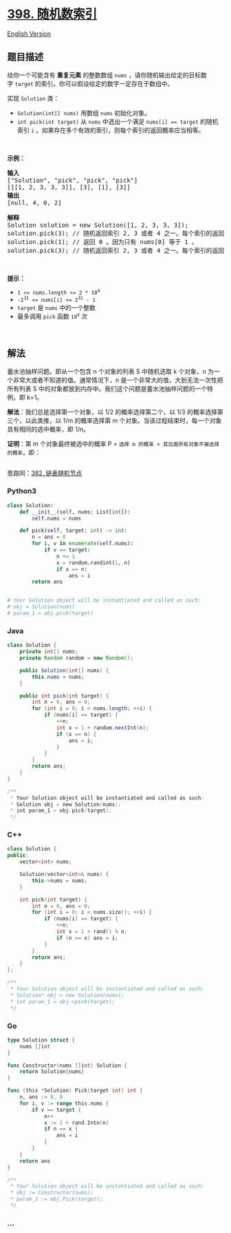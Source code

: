 # [398. 随机数索引](https://leetcode.cn/problems/random-pick-index)

[English Version](/solution/0300-0399/0398.Random%20Pick%20Index/README_EN.md)

## 题目描述

<!-- 这里写题目描述 -->

<p>给你一个可能含有 <strong>重复元素</strong> 的整数数组&nbsp;<code>nums</code> ，请你随机输出给定的目标数字&nbsp;<code>target</code> 的索引。你可以假设给定的数字一定存在于数组中。</p>

<p>实现 <code>Solution</code> 类：</p>

<ul>
	<li><code>Solution(int[] nums)</code> 用数组 <code>nums</code> 初始化对象。</li>
	<li><code>int pick(int target)</code> 从 <code>nums</code> 中选出一个满足 <code>nums[i] == target</code> 的随机索引 <code>i</code> 。如果存在多个有效的索引，则每个索引的返回概率应当相等。</li>
</ul>

<p>&nbsp;</p>

<p><strong>示例：</strong></p>

<pre>
<strong>输入</strong>
["Solution", "pick", "pick", "pick"]
[[[1, 2, 3, 3, 3]], [3], [1], [3]]
<strong>输出</strong>
[null, 4, 0, 2]

<strong>解释</strong>
Solution solution = new Solution([1, 2, 3, 3, 3]);
solution.pick(3); // 随机返回索引 2, 3 或者 4 之一。每个索引的返回概率应该相等。
solution.pick(1); // 返回 0 。因为只有 nums[0] 等于 1 。
solution.pick(3); // 随机返回索引 2, 3 或者 4 之一。每个索引的返回概率应该相等。
</pre>

<p>&nbsp;</p>

<div class="top-view__1vxA">
<div class="original__bRMd">
<div>
<p><strong>提示：</strong></p>

<ul>
	<li><code>1 &lt;= nums.length &lt;= 2 * 10<sup>4</sup></code></li>
	<li><code>-2<sup>31</sup> &lt;= nums[i] &lt;= 2<sup>31</sup> - 1</code></li>
	<li><code>target</code> 是 <code>nums</code> 中的一个整数</li>
	<li>最多调用 <code>pick</code> 函数 <code>10<sup>4</sup></code> 次</li>
</ul>
</div>
</div>
</div>

<div class="fullscreen-btn-layer__2kn7">&nbsp;</div>

## 解法

<!-- 这里可写通用的实现逻辑 -->

蓄水池抽样问题。即从一个包含 n 个对象的列表 S 中随机选取 k 个对象，n 为一个非常大或者不知道的值。通常情况下，n 是一个非常大的值，大到无法一次性把所有列表 S 中的对象都放到内存中。我们这个问题是蓄水池抽样问题的一个特例，即 k=1。

**解法**：我们总是选择第一个对象，以 1/2 的概率选择第二个，以 1/3 的概率选择第三个，以此类推，以 1/m 的概率选择第 m 个对象。当该过程结束时，每一个对象具有相同的选中概率，即 1/n。

**证明**：第 m 个对象最终被选中的概率 P = `选择 m 的概率 × 其后面所有对象不被选择的概率`，即：

<img alt="" src="https://fastly.jsdelivr.net/gh/doocs/leetcode@main/solution/0300-0399/0398.Random%20Pick%20Index/images/demo.gif"/>

思路同：[382. 链表随机节点](/solution/0300-0399/0382.Linked%20List%20Random%20Node/README.md)

<!-- tabs:start -->

### **Python3**

<!-- 这里可写当前语言的特殊实现逻辑 -->

```python
class Solution:
    def __init__(self, nums: List[int]):
        self.nums = nums

    def pick(self, target: int) -> int:
        n = ans = 0
        for i, v in enumerate(self.nums):
            if v == target:
                n += 1
                x = random.randint(1, n)
                if x == n:
                    ans = i
        return ans


# Your Solution object will be instantiated and called as such:
# obj = Solution(nums)
# param_1 = obj.pick(target)
```

### **Java**

<!-- 这里可写当前语言的特殊实现逻辑 -->

```java
class Solution {
    private int[] nums;
    private Random random = new Random();

    public Solution(int[] nums) {
        this.nums = nums;
    }

    public int pick(int target) {
        int n = 0, ans = 0;
        for (int i = 0; i < nums.length; ++i) {
            if (nums[i] == target) {
                ++n;
                int x = 1 + random.nextInt(n);
                if (x == n) {
                    ans = i;
                }
            }
        }
        return ans;
    }
}

/**
 * Your Solution object will be instantiated and called as such:
 * Solution obj = new Solution(nums);
 * int param_1 = obj.pick(target);
 */
```

### **C++**

```cpp
class Solution {
public:
    vector<int> nums;

    Solution(vector<int>& nums) {
        this->nums = nums;
    }

    int pick(int target) {
        int n = 0, ans = 0;
        for (int i = 0; i < nums.size(); ++i) {
            if (nums[i] == target) {
                ++n;
                int x = 1 + rand() % n;
                if (n == x) ans = i;
            }
        }
        return ans;
    }
};

/**
 * Your Solution object will be instantiated and called as such:
 * Solution* obj = new Solution(nums);
 * int param_1 = obj->pick(target);
 */
```

### **Go**

```go
type Solution struct {
	nums []int
}

func Constructor(nums []int) Solution {
	return Solution{nums}
}

func (this *Solution) Pick(target int) int {
	n, ans := 0, 0
	for i, v := range this.nums {
		if v == target {
			n++
			x := 1 + rand.Intn(n)
			if n == x {
				ans = i
			}
		}
	}
	return ans
}

/**
 * Your Solution object will be instantiated and called as such:
 * obj := Constructor(nums);
 * param_1 := obj.Pick(target);
 */
```

### **...**

```

```

<!-- tabs:end -->
